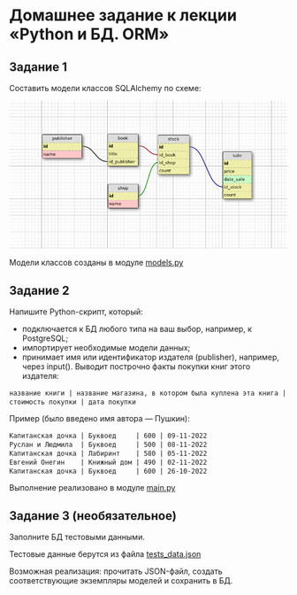 # Домашнее задание к лекции «Python и БД. ORM»

## Задание 1
Составить модели классов SQLAlchemy по схеме:

![book_publishers_scheme.png](book_publishers_scheme.png)

Модели классов созданы в модуле [models.py](models.py)

## Задание 2

Напишите Python-скрипт, который:

* подключается к БД любого типа на ваш выбор, например, к PostgreSQL;
* импортирует необходимые модели данных;
* принимает имя или идентификатор издателя (publisher), 
например, через input(). Выводит построчно факты покупки книг этого издателя:

```
название книги | название магазина, в котором была куплена эта книга | стоимость покупки | дата покупки
```

Пример (было введено имя автора — Пушкин):

```
Капитанская дочка | Буквоед     | 600 | 09-11-2022
Руслан и Людмила  | Буквоед     | 500 | 08-11-2022
Капитанская дочка | Лабиринт    | 580 | 05-11-2022
Евгений Онегин    | Книжный дом | 490 | 02-11-2022
Капитанская дочка | Буквоед     | 600 | 26-10-2022
```
Выполнение реализовано в модуле [main.py](main.py)

## Задание 3 (необязательное)

Заполните БД тестовыми данными.

Тестовые данные берутся из файла [tests_data.json](fixtures%2Ftests_data.json)

Возможная реализация: прочитать JSON-файл, создать соответствующие экземпляры моделей и сохранить в БД.

